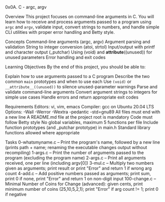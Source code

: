 0x0A. C - argc, argv

Overview
This project focuses on command-line arguments in C.
You will learn how to receive and process arguments passed to a program using `argc` and `argv`, validate input, convert strings to numbers, and handle simple CLI utilities with proper error handling and Betty style.

Concepts
Command-line arguments (argc, argv)
Argument parsing and validation
String to integer conversion (atoi, strtol)
Input/output with printf and character output (_putchar)
Using (void) and __attribute__((unused)) for unused parameters
Error handling and exit codes

Learning Objectives
By the end of this project, you should be able to:

Explain how to use arguments passed to a C program
Describe the two common `main` prototypes and when to use each
Use `(void)` or `__attribute__((unused))` to silence unused-parameter warnings
Parse and validate command-line arguments
Convert argument strings to integers for simple use cases
Handle errors and return appropriate exit codes

Requirements
Editors: vi, vim, emacs
Compiler: gcc on Ubuntu 20.04 LTS
Options: -Wall -Werror -Wextra -pedantic -std=gnu89
All files must end with a new line
A README.md file at the project root is mandatory
Code must follow Betty style
No global variables, maximum 5 functions per file
Include function prototypes (and _putchar prototype) in main.h
Standard library functions allowed where appropriate

Tasks
0-whatsmyname.c – Print the program's name, followed by a new line (prints path + name; renaming the executable changes output without recompiling)
1-args.c – Print the number of arguments passed to the program (excluding the program name)
2-args.c – Print all arguments received, one per line (including argv[0])
3-mul.c – Multiply two numbers given as arguments; print result or print "Error" and return 1 if wrong arg count
4-add.c – Add positive numbers passed as arguments; print sum, print 0 if none, print "Error" and return 1 on non-digit input
100-change.c – Minimal Number of Coins for Change (advanced): given cents, print minimum number of coins (25,10,5,2,1); print "Error" if arg count != 1; print 0 if negative
